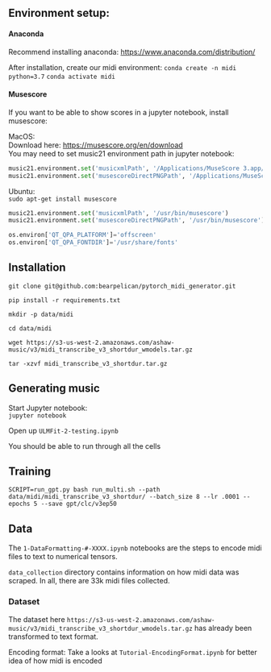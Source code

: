 ## Environment setup:  

#### Anaconda
Recommend installing anaconda: https://www.anaconda.com/distribution/  

After installation, create our midi environment:
`conda create -n midi python=3.7`
`conda activate midi`

#### Musescore
If you want to be able to show scores in a jupyter notebook, install musescore:  

MacOS:  
Download here: https://musescore.org/en/download  
You may need to set music21 environment path in jupyter notebook:  
```python
music21.environment.set('musicxmlPath', '/Applications/MuseScore 3.app/Contents/MacOS/mscore')
music21.environment.set('musescoreDirectPNGPath', '/Applications/MuseScore 3.app/Contents/MacOS/mscore')
```

Ubuntu:  
`sudo apt-get install musescore`  
```python
music21.environment.set('musicxmlPath', '/usr/bin/musescore')
music21.environment.set('musescoreDirectPNGPath', '/usr/bin/musescore')

os.environ['QT_QPA_PLATFORM']='offscreen'
os.environ['QT_QPA_FONTDIR']='/usr/share/fonts'
```


## Installation

`git clone git@github.com:bearpelican/pytorch_midi_generator.git`

`pip install -r requirements.txt`

`mkdir -p data/midi`

`cd data/midi`

`wget https://s3-us-west-2.amazonaws.com/ashaw-music/v3/midi_transcribe_v3_shortdur_wmodels.tar.gz`

`tar -xzvf midi_transcribe_v3_shortdur.tar.gz`

## Generating music

Start Jupyter notebook:  
`jupyter notebook`

Open up `ULMFit-2-testing.ipynb`

You should be able to run through all the cells


## Training

`SCRIPT=run_gpt.py bash run_multi.sh --path data/midi/midi_transcribe_v3_shortdur/ --batch_size 8 --lr .0001 --epochs 5 --save gpt/clc/v3ep50`


## Data

The `1-DataFormatting-#-XXXX.ipynb` notebooks are the steps to encode midi files to text to numerical tensors.

`data_collection` directory contains information on how midi data was scraped. In all, there are 33k midi files collected.

### Dataset
The dataset here `https://s3-us-west-2.amazonaws.com/ashaw-music/v3/midi_transcribe_v3_shortdur_wmodels.tar.gz` has already been transformed to text format.

Encoding format:
Take a looks at `Tutorial-EncodingFormat.ipynb` for better idea of how midi is encoded
